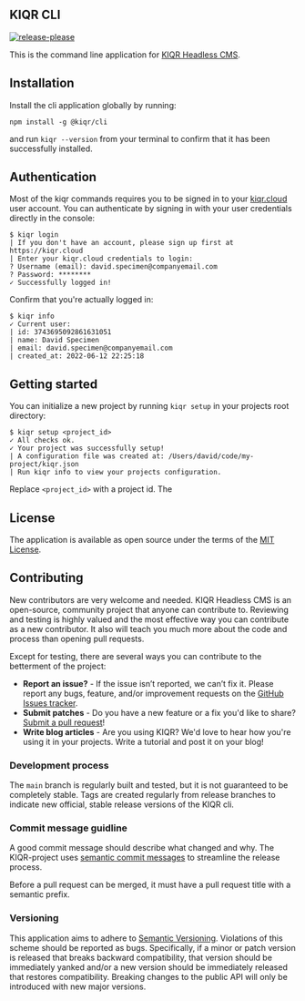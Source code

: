 KIQR CLI
-----------------
[![release-please](https://github.com/kiqr/cli/actions/workflows/release-please.yaml/badge.svg)](https://github.com/kiqr/cli/actions/workflows/release-please.yaml)

This is the command line application for [KIQR Headless CMS](https://kiqr.dev).

## Installation
Install the cli application globally by running:

```console
npm install -g @kiqr/cli
```

and run `kiqr --version` from your terminal to confirm that it has been successfully installed.


Authentication
--------------

Most of the kiqr commands requires you to be signed in to your [kiqr.cloud](https://kiqr.cloud) user account. You can authenticate by signing in with your user credentials directly in the console:

```console
$ kiqr login
| If you don't have an account, please sign up first at https://kiqr.cloud
| Enter your kiqr.cloud credentials to login:
? Username (email): david.specimen@companyemail.com
? Password: ********
✓ Successfully logged in!
```

Confirm that you're actually logged in:

```console
$ kiqr info
✓ Current user:
| id: 3743695092861631051
| name: David Specimen
| email: david.specimen@companyemail.com
| created_at: 2022-06-12 22:25:18
```

Getting started
---------------

You can initialize a new project by running `kiqr setup` in your projects root directory:

```console
$ kiqr setup <project_id>
✓ All checks ok.
✓ Your project was successfully setup!
| A configuration file was created at: /Users/david/code/my-project/kiqr.json
| Run kiqr info to view your projects configuration.
```
Replace `<project_id>` with a project id. The

## License
The application is available as open source under the terms of the [MIT License](https://opensource.org/licenses/MIT).

## Contributing
New contributors are very welcome and needed. KIQR Headless CMS is an open-source, community project that anyone can contribute to. Reviewing and testing is highly valued and the most effective way you can contribute as a new contributor. It also will teach you much more about the code and process than opening pull requests.

Except for testing, there are several ways you can contribute to the betterment of the project:
- **Report an issue?** - If the issue isn’t reported, we can’t fix it. Please report any bugs, feature, and/or improvement requests on the [GitHub Issues tracker](https://github.com/kiqr/cli/issues).
- **Submit patches** - Do you have a new feature or a fix you'd like to share? [Submit a pull request](https://github.com/kiqr/cli/pulls)!
- **Write blog articles** - Are you using KIQR? We'd love to hear how you're using it in your projects. Write a tutorial and post it on your blog!

### Development process
The `main` branch is regularly built and tested, but it is not guaranteed to be completely stable. Tags are created regularly from release branches to indicate new official, stable release versions of the KIQR cli.

### Commit message guidline
A good commit message should describe what changed and why. The KIQR-project uses [semantic commit messages](https://www.conventionalcommits.org/en/v1.0.0/) to streamline the release process.

Before a pull request can be merged, it must have a pull request title with a semantic prefix.

### Versioning
This application aims to adhere to [Semantic Versioning](http://semver.org/). Violations
of this scheme should be reported as bugs. Specifically, if a minor or patch
version is released that breaks backward compatibility, that version should be
immediately yanked and/or a new version should be immediately released that
restores compatibility. Breaking changes to the public API will only be
introduced with new major versions.